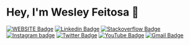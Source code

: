# Hey, I'm Wesley Feitosa 👋

[![WEBSITE Badge](https://img.shields.io/badge/-Website-26272b?style=flat-square&logo=Mixer&logoColor=white&link=https://wesleyfeitosa.com.br)](https://wesleyfeitosa.com.br)
[![Linkedin Badge](https://img.shields.io/badge/-LinkedIn-26272b?style=flat-square&logo=Linkedin&logoColor=white&link=https://www.linkedin.com/in/wesley-feitosa/)](https://www.linkedin.com/in/wesley-feitosa/)
[![Stackoverflow Badge](https://img.shields.io/badge/-Stackoverflow-26272b?style=flat-square&logo=Stackoverflow&logoColor=white&link=https://pt.stackoverflow.com/users/148040/wesley-feitosa)](https://pt.stackoverflow.com/users/148040/wesley-feitosa)
[![Instagram badge](https://img.shields.io/badge/-Instagram-26272b?style=flat-square&logo=Instagram&logoColor=white&link=https://www.instagram.com/jwesleyfeitosa)](https://www.instagram.com/jwesleyfeitosa)
[![Twitter Badge](https://img.shields.io/badge/-Twitter-26272b?style=flat-square&logo=twitter&logoColor=white&link=https://twitter.com/wesleyfeitosa0)](https://twitter.com/wesleyfeitosa0)
[![YouTube Badge](https://img.shields.io/badge/-YouTube-26272b?style=flat-square&logo=YouTube&logoColor=white&link=https://www.youtube.com/user/iPlayerBoss)](https://www.youtube.com/user/iPlayerBoss)
[![Gmail Badge](https://img.shields.io/badge/-Gmail-26272b?style=flat-square&logo=Gmail&logoColor=white&link=mailto:jwesleydasilva@gmail.com)](mailto:jwesleydasilva@gmail.com)
